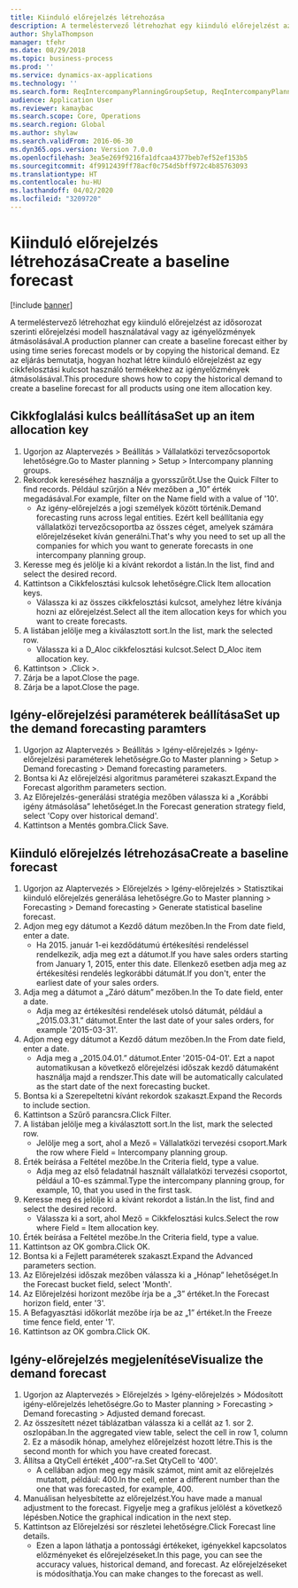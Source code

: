 ```yaml
---
title: Kiinduló előrejelzés létrehozása
description: A termeléstervező létrehozhat egy kiinduló előrejelzést az idősorozat szerinti előrejelzési modell használatával vagy az igényelőzmények átmásolásával.
author: ShylaThompson
manager: tfehr
ms.date: 08/29/2018
ms.topic: business-process
ms.prod: ''
ms.service: dynamics-ax-applications
ms.technology: ''
ms.search.form: ReqIntercompanyPlanningGroupSetup, ReqIntercompanyPlanningGroupAllocKeys, ReqDemPlanForecastParameters, ReqDemPlanCreateForecastDialog, SysQueryForm, ReqDemPlanForecastViewer
audience: Application User
ms.reviewer: kamaybac
ms.search.scope: Core, Operations
ms.search.region: Global
ms.author: shylaw
ms.search.validFrom: 2016-06-30
ms.dyn365.ops.version: Version 7.0.0
ms.openlocfilehash: 3ea5e269f9216fa1dfcaa4377beb7ef52ef153b5
ms.sourcegitcommit: 4f9912439ff78acf0c754d5bff972c4b85763093
ms.translationtype: HT
ms.contentlocale: hu-HU
ms.lasthandoff: 04/02/2020
ms.locfileid: "3209720"
---
```

# <a name="create-a-baseline-forecast"></a><span data-ttu-id="bc44c-103">Kiinduló előrejelzés létrehozása</span><span class="sxs-lookup"><span data-stu-id="bc44c-103">Create a baseline forecast</span></span>

[!include [banner](../../includes/banner.md)]

<span data-ttu-id="bc44c-104">A termeléstervező létrehozhat egy kiinduló előrejelzést az idősorozat szerinti előrejelzési modell használatával vagy az igényelőzmények átmásolásával.</span><span class="sxs-lookup"><span data-stu-id="bc44c-104">A production planner can create a baseline forecast either by using time series forecast models or by copying the historical demand.</span></span> <span data-ttu-id="bc44c-105">Ez az eljárás bemutatja, hogyan hozhat létre kiinduló előrejelzést az egy cikkfelosztási kulcsot használó termékekhez az igényelőzmények átmásolásával.</span><span class="sxs-lookup"><span data-stu-id="bc44c-105">This procedure shows how to copy the historical demand to create a baseline forecast for all products using one item allocation key.</span></span> 


## <a name="set-up-an-item-allocation-key"></a><span data-ttu-id="bc44c-106">Cikkfoglalási kulcs beállítása</span><span class="sxs-lookup"><span data-stu-id="bc44c-106">Set up an item allocation key</span></span>
1. <span data-ttu-id="bc44c-107">Ugorjon az Alaptervezés > Beállítás > Vállalatközi tervezőcsoportok lehetőségre.</span><span class="sxs-lookup"><span data-stu-id="bc44c-107">Go to Master planning > Setup > Intercompany planning groups.</span></span>
2. <span data-ttu-id="bc44c-108">Rekordok kereséséhez használja a gyorsszűrőt.</span><span class="sxs-lookup"><span data-stu-id="bc44c-108">Use the Quick Filter to find records.</span></span> <span data-ttu-id="bc44c-109">Például szűrjön a Név mezőben a „10” érték megadásával.</span><span class="sxs-lookup"><span data-stu-id="bc44c-109">For example, filter on the Name field with a value of '10'.</span></span>
    * <span data-ttu-id="bc44c-110">Az igény-előrejelzés a jogi személyek között történik.</span><span class="sxs-lookup"><span data-stu-id="bc44c-110">Demand forecasting runs across legal entities.</span></span> <span data-ttu-id="bc44c-111">Ezért kell beállítania egy vállalatközi tervezőcsoportba az összes céget, amelyek számára előrejelzéseket kíván generálni.</span><span class="sxs-lookup"><span data-stu-id="bc44c-111">That's why you need to set up all the companies for which you want to generate forecasts in one intercompany planning group.</span></span>  
3. <span data-ttu-id="bc44c-112">Keresse meg és jelölje ki a kívánt rekordot a listán.</span><span class="sxs-lookup"><span data-stu-id="bc44c-112">In the list, find and select the desired record.</span></span>
4. <span data-ttu-id="bc44c-113">Kattintson a Cikkfelosztási kulcsok lehetőségre.</span><span class="sxs-lookup"><span data-stu-id="bc44c-113">Click Item allocation keys.</span></span>
    * <span data-ttu-id="bc44c-114">Válassza ki az összes cikkfelosztási kulcsot, amelyhez létre kívánja hozni az előrejelzést.</span><span class="sxs-lookup"><span data-stu-id="bc44c-114">Select all the item allocation keys for which you want to create forecasts.</span></span>  
5. <span data-ttu-id="bc44c-115">A listában jelölje meg a kiválasztott sort.</span><span class="sxs-lookup"><span data-stu-id="bc44c-115">In the list, mark the selected row.</span></span>
    * <span data-ttu-id="bc44c-116">Válassza ki a D_Aloc cikkfelosztási kulcsot.</span><span class="sxs-lookup"><span data-stu-id="bc44c-116">Select D_Aloc item allocation key.</span></span>  
6. <span data-ttu-id="bc44c-117">Kattintson > .</span><span class="sxs-lookup"><span data-stu-id="bc44c-117">Click >.</span></span>
7. <span data-ttu-id="bc44c-118">Zárja be a lapot.</span><span class="sxs-lookup"><span data-stu-id="bc44c-118">Close the page.</span></span>
8. <span data-ttu-id="bc44c-119">Zárja be a lapot.</span><span class="sxs-lookup"><span data-stu-id="bc44c-119">Close the page.</span></span>

## <a name="set-up-the-demand-forecasting-paramters"></a><span data-ttu-id="bc44c-120">Igény-előrejelzési paraméterek beállítása</span><span class="sxs-lookup"><span data-stu-id="bc44c-120">Set up the demand forecasting paramters</span></span>
1. <span data-ttu-id="bc44c-121">Ugorjon az Alaptervezés > Beállítás > Igény-előrejelzés > Igény-előrejelzési paraméterek lehetőségre.</span><span class="sxs-lookup"><span data-stu-id="bc44c-121">Go to Master planning > Setup > Demand forecasting > Demand forecasting parameters.</span></span>
2. <span data-ttu-id="bc44c-122">Bontsa ki Az előrejelzési algoritmus paraméterei szakaszt.</span><span class="sxs-lookup"><span data-stu-id="bc44c-122">Expand the Forecast algorithm parameters section.</span></span>
3. <span data-ttu-id="bc44c-123">Az Előrejelzés-generálási stratégia mezőben válassza ki a „Korábbi igény átmásolása” lehetőséget.</span><span class="sxs-lookup"><span data-stu-id="bc44c-123">In the Forecast generation strategy field, select 'Copy over historical demand'.</span></span>
4. <span data-ttu-id="bc44c-124">Kattintson a Mentés gombra.</span><span class="sxs-lookup"><span data-stu-id="bc44c-124">Click Save.</span></span>

## <a name="create-a-baseline-forecast"></a><span data-ttu-id="bc44c-125">Kiinduló előrejelzés létrehozása</span><span class="sxs-lookup"><span data-stu-id="bc44c-125">Create a baseline forecast</span></span>
1. <span data-ttu-id="bc44c-126">Ugorjon az Alaptervezés > Előrejelzés > Igény-előrejelzés > Statisztikai kiinduló előrejelzés generálása lehetőségre.</span><span class="sxs-lookup"><span data-stu-id="bc44c-126">Go to Master planning > Forecasting > Demand forecasting > Generate statistical baseline forecast.</span></span>
2. <span data-ttu-id="bc44c-127">Adjon meg egy dátumot a Kezdő dátum mezőben.</span><span class="sxs-lookup"><span data-stu-id="bc44c-127">In the From date field, enter a date.</span></span>
    * <span data-ttu-id="bc44c-128">Ha 2015. január 1-ei kezdődátumú értékesítési rendeléssel rendelkezik, adja meg ezt a dátumot.</span><span class="sxs-lookup"><span data-stu-id="bc44c-128">If you have sales orders starting from January 1, 2015, enter this date.</span></span> <span data-ttu-id="bc44c-129">Ellenkező esetben adja meg az értékesítési rendelés legkorábbi dátumát.</span><span class="sxs-lookup"><span data-stu-id="bc44c-129">If you don't, enter the earliest date of your sales orders.</span></span>  
3. <span data-ttu-id="bc44c-130">Adja meg a dátumot a „Záró dátum” mezőben.</span><span class="sxs-lookup"><span data-stu-id="bc44c-130">In the To date field, enter a date.</span></span>
    * <span data-ttu-id="bc44c-131">Adja meg az értékesítési rendelések utolsó dátumát, például a „2015.03.31.” dátumot.</span><span class="sxs-lookup"><span data-stu-id="bc44c-131">Enter the last date of your sales orders, for example '2015-03-31'.</span></span>  
4. <span data-ttu-id="bc44c-132">Adjon meg egy dátumot a Kezdő dátum mezőben.</span><span class="sxs-lookup"><span data-stu-id="bc44c-132">In the From date field, enter a date.</span></span>
    * <span data-ttu-id="bc44c-133">Adja meg a „2015.04.01.” dátumot.</span><span class="sxs-lookup"><span data-stu-id="bc44c-133">Enter '2015-04-01'.</span></span> <span data-ttu-id="bc44c-134">Ezt a napot automatikusan a következő előrejelzési időszak kezdő dátumaként használja majd a rendszer.</span><span class="sxs-lookup"><span data-stu-id="bc44c-134">This date will be automatically calculated as the start date of the next forecasting bucket.</span></span>  
5. <span data-ttu-id="bc44c-135">Bontsa ki a Szerepeltetni kívánt rekordok szakaszt.</span><span class="sxs-lookup"><span data-stu-id="bc44c-135">Expand the Records to include section.</span></span>
6. <span data-ttu-id="bc44c-136">Kattintson a Szűrő parancsra.</span><span class="sxs-lookup"><span data-stu-id="bc44c-136">Click Filter.</span></span>
7. <span data-ttu-id="bc44c-137">A listában jelölje meg a kiválasztott sort.</span><span class="sxs-lookup"><span data-stu-id="bc44c-137">In the list, mark the selected row.</span></span>
    * <span data-ttu-id="bc44c-138">Jelölje meg a sort, ahol a Mező = Vállalatközi tervezési csoport.</span><span class="sxs-lookup"><span data-stu-id="bc44c-138">Mark the row where Field = Intercompany planning group.</span></span>  
8. <span data-ttu-id="bc44c-139">Érték beírása a Feltétel mezőbe.</span><span class="sxs-lookup"><span data-stu-id="bc44c-139">In the Criteria field, type a value.</span></span>
    * <span data-ttu-id="bc44c-140">Adja meg az első feladatnál használt vállalatközi tervezési csoportot, például a 10-es számmal.</span><span class="sxs-lookup"><span data-stu-id="bc44c-140">Type the intercompany planning group, for example, 10, that you used in the first task.</span></span>  
9. <span data-ttu-id="bc44c-141">Keresse meg és jelölje ki a kívánt rekordot a listán.</span><span class="sxs-lookup"><span data-stu-id="bc44c-141">In the list, find and select the desired record.</span></span>
    * <span data-ttu-id="bc44c-142">Válassza ki a sort, ahol Mező = Cikkfelosztási kulcs.</span><span class="sxs-lookup"><span data-stu-id="bc44c-142">Select the row where Field = Item allocation key.</span></span>  
10. <span data-ttu-id="bc44c-143">Érték beírása a Feltétel mezőbe.</span><span class="sxs-lookup"><span data-stu-id="bc44c-143">In the Criteria field, type a value.</span></span>
11. <span data-ttu-id="bc44c-144">Kattintson az OK gombra.</span><span class="sxs-lookup"><span data-stu-id="bc44c-144">Click OK.</span></span>
12. <span data-ttu-id="bc44c-145">Bontsa ki a Fejlett paraméterek szakaszt.</span><span class="sxs-lookup"><span data-stu-id="bc44c-145">Expand the Advanced parameters section.</span></span>
13. <span data-ttu-id="bc44c-146">Az Előrejelzési időszak mezőben válassza ki a „Hónap” lehetőséget.</span><span class="sxs-lookup"><span data-stu-id="bc44c-146">In the Forecast bucket field, select 'Month'.</span></span>
14. <span data-ttu-id="bc44c-147">Az Előrejelzési horizont mezőbe írja be a „3” értéket.</span><span class="sxs-lookup"><span data-stu-id="bc44c-147">In the Forecast horizon field, enter '3'.</span></span>
15. <span data-ttu-id="bc44c-148">A Befagyasztási időkorlát mezőbe írja be az „1” értéket.</span><span class="sxs-lookup"><span data-stu-id="bc44c-148">In the Freeze time fence field, enter '1'.</span></span>
16. <span data-ttu-id="bc44c-149">Kattintson az OK gombra.</span><span class="sxs-lookup"><span data-stu-id="bc44c-149">Click OK.</span></span>

## <a name="visualize-the-demand-forecast"></a><span data-ttu-id="bc44c-150">Igény-előrejelzés megjelenítése</span><span class="sxs-lookup"><span data-stu-id="bc44c-150">Visualize the demand forecast</span></span>
1. <span data-ttu-id="bc44c-151">Ugorjon az Alaptervezés > Előrejelzés > Igény-előrejelzés > Módosított igény-előrejelzés lehetőségre.</span><span class="sxs-lookup"><span data-stu-id="bc44c-151">Go to Master planning > Forecasting > Demand forecasting > Adjusted demand forecast.</span></span>
2. <span data-ttu-id="bc44c-152">Az összesített nézet táblázatban válassza ki a cellát az 1. sor 2. oszlopában.</span><span class="sxs-lookup"><span data-stu-id="bc44c-152">In the aggregated view table, select the cell in row 1, column 2.</span></span> <span data-ttu-id="bc44c-153">Ez a második hónap, amelyhez előrejelzést hozott létre.</span><span class="sxs-lookup"><span data-stu-id="bc44c-153">This is the second month for which you have created forecast.</span></span>
3. <span data-ttu-id="bc44c-154">Állítsa a QtyCell értékét „400”-ra.</span><span class="sxs-lookup"><span data-stu-id="bc44c-154">Set QtyCell to '400'.</span></span>
    * <span data-ttu-id="bc44c-155">A cellában adjon meg egy másik számot, mint amit az előrejelzés mutatott, például: 400.</span><span class="sxs-lookup"><span data-stu-id="bc44c-155">In the cell, enter a different number than the one that was forecasted, for example, 400.</span></span>  
4. <span data-ttu-id="bc44c-156">Manuálisan helyesbítette az előrejelzést.</span><span class="sxs-lookup"><span data-stu-id="bc44c-156">You have made a manual adjustment to the forecast.</span></span> <span data-ttu-id="bc44c-157">Figyelje meg a grafikus jelölést a következő lépésben.</span><span class="sxs-lookup"><span data-stu-id="bc44c-157">Notice the graphical indication in the next step.</span></span>
5. <span data-ttu-id="bc44c-158">Kattintson az Előrejelzési sor részletei lehetőségre.</span><span class="sxs-lookup"><span data-stu-id="bc44c-158">Click Forecast line details.</span></span>
    * <span data-ttu-id="bc44c-159">Ezen a lapon láthatja a pontossági értékeket, igényekkel kapcsolatos előzményeket és előrejelzéseket.</span><span class="sxs-lookup"><span data-stu-id="bc44c-159">In this page, you can see the accuracy values, historical demand, and forecast.</span></span> <span data-ttu-id="bc44c-160">Az előrejelzéseket is módosíthatja.</span><span class="sxs-lookup"><span data-stu-id="bc44c-160">You can make changes to the forecast as well.</span></span>  

